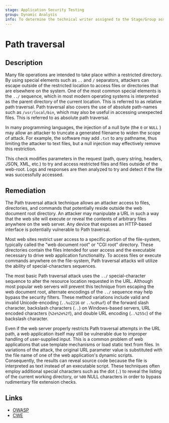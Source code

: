 ```yaml
---
stage: Application Security Testing
group: Dynamic Analysis
info: To determine the technical writer assigned to the Stage/Group associated with this page, see https://handbook.gitlab.com/handbook/product/ux/technical-writing/#assignments
---
```


# Path traversal

## Description

Many file operations are intended to take place within a restricted directory. By using special elements such as `..` and `/` separators, attackers can escape outside of the restricted location to access files or directories that are elsewhere on the system. One of the most common special elements is the `../` sequence, which in most modern operating systems is interpreted as the parent directory of the current location. This is referred to as relative path traversal. Path traversal also covers the use of absolute path-names such as `/usr/local/bin`, which may also be useful in accessing unexpected files. This is referred to as absolute path traversal.

In many programming languages, the injection of a null byte (the `0` or `NULL` ) may allow an attacker to truncate a generated filename to widen the scope of attack. For example, the software may add `.txt` to any pathname, thus limiting the attacker to text files, but a null injection may effectively remove this restriction.

This check modifies parameters in the request (path, query string, headers, JSON, XML, etc.) to try and access restricted files and files outside of the web-root. Logs and responses are then analyzed to try and detect if the file was successfully accessed.

## Remediation

The Path traversal attack technique allows an attacker access to files, directories, and commands that potentially reside outside the web document root directory. An attacker may manipulate a URL in such a way that the web site will execute or reveal the contents of arbitrary files anywhere on the web server. Any device that exposes an HTTP-based interface is potentially vulnerable to Path traversal.

Most web sites restrict user access to a specific portion of the file-system, typically called the "web document root" or "CGI root" directory. These directories contain the files intended for user access and the executable necessary to drive web application functionality. To access files or execute commands anywhere on the file-system, Path traversal attacks will utilize the ability of special-characters sequences.

The most basic Path traversal attack uses the `../` special-character sequence to alter the resource location requested in the URL. Although most popular web servers will prevent this technique from escaping the web document root, alternate encodings of the `../` sequence may help bypass the security filters. These method variations include valid and invalid Unicode-encoding (`..%u2216` or `..%c0%af`) of the forward slash character, backslash characters (`..`) on Windows-based servers, URL encoded characters (`%2e%2e%2f`), and double URL encoding (`..%255c`) of the backslash character.

Even if the web server properly restricts Path traversal attempts in the URL path, a web application itself may still be vulnerable due to improper handling of user-supplied input. This is a common problem of web applications that use template mechanisms or load static text from files. In variations of the attack, the original URL parameter value is substituted with the file name of one of the web application's dynamic scripts. Consequently, the results can reveal source code because the file is interpreted as text instead of an executable script. These techniques often employ additional special characters such as the dot (`.`) to reveal the listing of the current working directory, or `%00` NULL characters in order to bypass rudimentary file extension checks.

## Links

- [OWASP](https://owasp.org/Top10/A01_2021-Broken_Access_Control/)
- [CWE](https://cwe.mitre.org/data/definitions/22.html)
